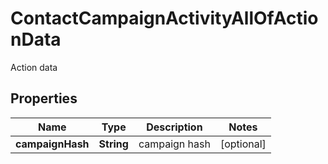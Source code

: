 

# ContactCampaignActivityAllOfActionData

Action data

## Properties

| Name | Type | Description | Notes |
|------------ | ------------- | ------------- | -------------|
|**campaignHash** | **String** | campaign hash |  [optional] |




